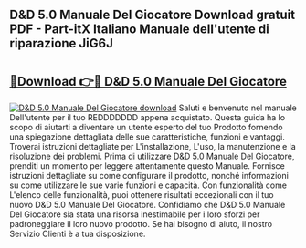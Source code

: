 ## D&D 5.0 Manuale Del Giocatore Download gratuit PDF - Part-itX Italiano Manuale dell'utente di riparazione JiG6J

# <h2><a href="http://df9bmsw.blite.top/?on=D%26D+5.0+Manuale+Del+Giocatore">🔗Download 👉🔴 D&D 5.0 Manuale Del Giocatore</a></h2>

[![D&D 5.0 Manuale Del Giocatore download](https://i.imgur.com/lujVjoI.png)](http://df9bmsw.blite.top/?on=D%26D+5.0+Manuale+Del+Giocatore)
Saluti e benvenuto nel manuale Dell'utente per il tuo REDDDDDDD appena acquistato. Questa guida ha lo scopo di aiutarti a diventare un utente esperto del tuo Prodotto fornendo una spiegazione dettagliata delle sue caratteristiche, funzioni e vantaggi. Troverai istruzioni dettagliate per L'installazione, L'uso, la manutenzione e la risoluzione dei problemi. Prima di utilizzare D&D 5.0 Manuale Del Giocatore, prenditi un momento per leggere attentamente questo Manuale. Fornisce istruzioni dettagliate su come configurare il prodotto, nonché informazioni su come utilizzare le sue varie funzioni e capacità. Con funzionalità come L'elenco delle funzionalità, puoi ottenere risultati eccezionali con il tuo nuovo D&D 5.0 Manuale Del Giocatore. Confidiamo che D&D 5.0 Manuale Del Giocatore sia stata una risorsa inestimabile per i loro sforzi per padroneggiare il loro nuovo prodotto. Se hai bisogno di aiuto, il nostro Servizio Clienti è a tua disposizione.
